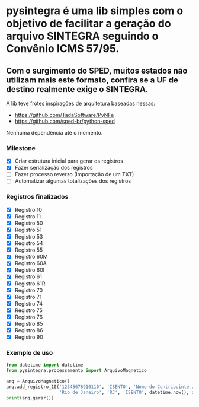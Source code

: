 # pysintegra é uma lib simples com o objetivo de facilitar a geração do arquivo SINTEGRA seguindo o Convênio ICMS 57/95.

## Com o surgimento do SPED, muitos estados não utilizam mais este formato, confira se a UF de destino realmente exige o SINTEGRA.

A lib teve frotes inspirações de arquitetura baseadas nessas:

- https://github.com/TadaSoftware/PyNFe
- https://github.com/sped-br/python-sped

Nenhuma dependência até o momento.

### Milestone

- [x] Criar estrutura inicial para gerar os registros
- [x] Fazer serialização dos registros
- [ ] Fazer processo reverso (Importação de um TXT)
- [ ] Automatizar algumas totalizações dos registros

### Registros finalizados

- [x] Registro 10
- [x] Registro 11
- [x] Registro 50
- [x] Registro 51
- [x] Registro 53
- [x] Registro 54
- [x] Registro 55
- [x] Registro 60M
- [x] Registro 60A
- [x] Registro 60I
- [x] Registro 61
- [x] Registro 61R
- [x] Registro 70
- [x] Registro 71
- [x] Registro 74
- [x] Registro 75
- [x] Registro 76
- [x] Registro 85
- [x] Registro 86
- [x] Registro 90

### Exemplo de uso

```python
from datetime import datetime
from pysintegra.processamento import ArquivoMagnetico

arq = ArquivoMagnetico()
arq.add_registro_10('12345678910110', 'ISENTO', 'Nome do Contribuinte / Razao Social',
                    'Rio de Janeiro', 'RJ', 'ISENTO', datetime.now(), datetime.now(), '1', '1', '1')
print(arq.gerar())
```
